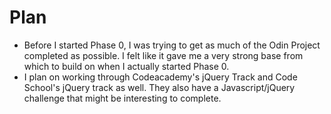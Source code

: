 # Plan
* Before I started Phase 0, I was trying to get as much of the Odin Project completed as possible. I felt like it gave me a very strong base from which to build on when I actually started Phase 0. 
* I plan on working through Codeacademy's jQuery Track and Code School's jQuery track as well. They also have a Javascript/jQuery challenge that might be interesting to complete. 